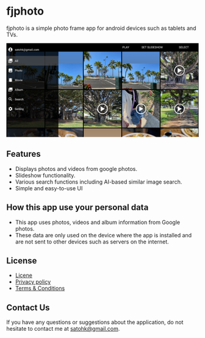 # fjphoto

fjphoto is a simple photo frame app for android devices such as tablets and TVs.

![screenshot](./screenshot_list_resized.png)

## Features
- Displays photos and videos from google photos.
- Slideshow functionality.
- Various search functions including AI-based similar image search.
- Simple and easy-to-use UI

## How this app use your personal data
- This app uses photos, videos and album information from Google photos.
- These data are only used on the device where the app is installed and are not sent to other devices such as servers on the internet.

## License
- [Licene](https://github.com/satohk/fjphoto/blob/main/LICENSE)
- [Privacy policy](./privacy_policy)
- [Terms & Conditions](./terms_and_conditions)

## Contact Us

If you have any questions or suggestions about the application, do not hesitate to contact me at satohk@gmail.com.